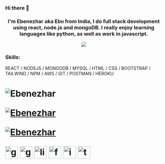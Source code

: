 ### Hi there 👋 

<h3 align="center">I'm Ebenezhar aka Ebıı from India, I do full stack development using react, node.js and mongoDB. I really enjoy learning languages like python, as well as work in javascript. </h3> 
<div align="center"><img align="center" object-fit: "cover"; src="https://wallpapercave.com/dwp1x/wp8903914.jpg"/></div>

<h3>Skills: </h3>
REACT / NODEJS / MONGODB / MYSQL / HTML / CSS / BOOTSTRAP / TAILWIND / NPM / AWS / GIT / POSTMAN / HEROKU 

<h1/>

<p><img  src="https://github-readme-stats.vercel.app/api/top-langs?username=Ebenezhar&show_icons=true&locale=en&layout=compact" alt="Ebenezhar" /></p>
<p align="center"> <a href="https://github.com/ryo-ma/github-profile-trophy"> </p> 
<p><img src="https://github-readme-stats.vercel.app/api?username=Ebenezhar&show_icons=true&locale=en" alt="Ebenezhar" /></p>
<p><img align="center" src="https://github-readme-streak-stats.herokuapp.com/?user=Ebenezhar" alt="Ebenezhar" /></p>

 [<img src='https://cdn.jsdelivr.net/npm/simple-icons@3.0.1/icons/gmail.svg' alt='gmail' height='40'>](ebenezharselvakumar@gmail.com)  [<img src='https://cdn.jsdelivr.net/npm/simple-icons@3.0.1/icons/github.svg' alt='github' height='40'>](https://github.com/https://github.com/Ebenezhar)  [<img src='https://cdn.jsdelivr.net/npm/simple-icons@3.0.1/icons/linkedin.svg' alt='linkedin' height='40'>](https://www.linkedin.com/in/https://www.linkedin.com/in/ebenezhar-selvakumar-059559136//)  [<img src='https://cdn.jsdelivr.net/npm/simple-icons@3.0.1/icons/facebook.svg' alt='facebook' height='40'>](https://www.facebook.com/https://www.facebook.com/ebenezhar.kumar)  [<img src='https://cdn.jsdelivr.net/npm/simple-icons@3.0.1/icons/instagram.svg' alt='instagram' height='40'>](https://www.instagram.com/https://www.instagram.com/ebenezhar//)  [<img src='https://cdn.jsdelivr.net/npm/simple-icons@3.0.1/icons/twitter.svg' alt='twitter' height='40'>](https://twitter.com/https://twitter.com/ebenezhar) 
